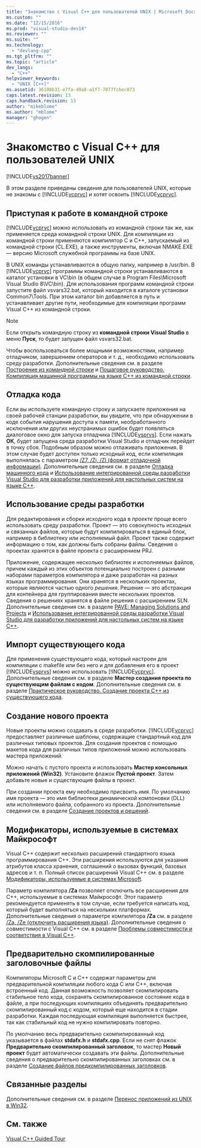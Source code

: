 ```yaml
---
title: "Знакомство с Visual C++ для пользователей UNIX | Microsoft Docs"
ms.custom: ""
ms.date: "12/15/2016"
ms.prod: "visual-studio-dev14"
ms.reviewer: ""
ms.suite: ""
ms.technology: 
  - "devlang-cpp"
ms.tgt_pltfrm: ""
ms.topic: "article"
dev_langs: 
  - "C++"
helpviewer_keywords: 
  - "UNIX [C++]"
ms.assetid: 36108b31-e7fa-49a8-a1f7-7077fcbec873
caps.latest.revision: 13
caps.handback.revision: 13
author: "mikeblome"
ms.author: "mblome"
manager: "ghogen"
---
```

# Знакомство с Visual C++ для пользователей UNIX
[!INCLUDE[vs2017banner](../assembler/inline/includes/vs2017banner.md)]

В этом разделе приведены сведения для пользователей UNIX, которые не знакомы с [!INCLUDE[vcprvc](../build/includes/vcprvc_md.md)] и хотят освоить [!INCLUDE[vcprvc](../build/includes/vcprvc_md.md)].  
  
## Приступая к работе в командной строке  
 [!INCLUDE[vcprvc](../build/includes/vcprvc_md.md)] можно использовать из командной строки так же, как применяется среда командной строки UNIX.  Для компиляции из командной строки применяются компилятор C и C\+\+, запускаемый из командной строки \(CL.EXE\), а также инструменты, включая NMAKE.EXE — версию Microsoft служебной программы на базе UNIX.  
  
 В UNIX команды устанавливаются в общую папку, например в \/usr\/bin.  В [!INCLUDE[vcprvc](../build/includes/vcprvc_md.md)] программы командной строки устанавливаются в каталог установки в VC\\bin \(в общем случае в Program Files\\Microsoft Visual Studio 8\\VC\\bin\).  Для использования программ командной строки запустите файл vsvars32.bat, который находится в каталоге установки Common7\\Tools.  При этом каталог bin добавляется в путь и устанавливает другие пути, необходимые для компиляции программ Visual C\+\+ из командной строки.  
  
> [!NOTE]
>  Если открыть командную строку из **командной строки Visual Studio** в меню **Пуск**, то будет запущен файл vsvars32.bat.  
  
 Чтобы воспользоваться более мощными возможностями, например отладчиком, завершением операторов и т. д., необходимо использовать среду разработки.  Дополнительные сведения см. в разделе [Построение из командной строки](../Topic/Building%20on%20the%20Command%20Line.md) и [Пошаговое руководство. Компиляция машинной программы на языке C\+\+ из командной строки](../build/walkthrough-compiling-a-native-cpp-program-on-the-command-line.md).  
  
## Отладка кода  
 Если вы используете командную строку и запускаете приложения на своей рабочей станции разработки, вы увидите, что при обнаружении в коде события нарушения доступа к памяти, необработанного исключения или других неустранимых ошибок будет появляться диалоговое окно для запуска отладчика [!INCLUDE[vsprvs](../assembler/masm/includes/vsprvs_md.md)].  Если нажать **ОК**, будет запущена среда разработки Visual Studio и отладчик перейдет в точку сбоя.  Подобным образом можно отлаживать приложения. В этом случае будет доступен только исходный код, если компиляция выполнялась с параметром [\/Z7, \/Zi, \/ZI \(формат отладочной информации\)](../Topic/-Z7,%20-Zi,%20-ZI%20\(Debug%20Information%20Format\).md).  Дополнительные сведения см. в разделе [Отладка машинного кода](../Topic/Debugging%20Native%20Code.md) и [Использование интегрированной среды разработки Visual Studio для разработки приложений для настольных систем на языке C\+\+](../ide/using-the-visual-studio-ide-for-cpp-desktop-development.md).  
  
## Использование среды разработки  
 Для редактирования и сборки исходного кода в *проекте* проще всего использовать среду разработки.  Проект — это совокупность исходных и связанных файлов, которые будут компилироваться в единый блок, например в библиотеку или исполняемый файл.  Проект также содержит информацию о том, как должны быть собраны файлы.  Сведения о проектах хранятся в файле проекта с расширением PRJ.  
  
 Приложение, содержащее несколько библиотек и исполняемых файлов, причем каждый из этих объектов потенциально построен с разными наборами параметров компилятора и даже разработан на разных языках программирования. Они хранятся в нескольких проектах, которые являются частью одного *решения*.  Решение — это абстракция для контейнера для группирования вместе нескольких проектов.  Сведения о решениях хранятся в файле решения с расширением SLN.  Дополнительные сведения см. в разделе [PAVE: Managing Solutions and Projects](http://msdn.microsoft.com/ru-ru/7a50db22-d3cc-46f3-b648-ab7e0528e260) и [Использование интегрированной среды разработки Visual Studio для разработки приложений для настольных систем на языке C\+\+](../ide/using-the-visual-studio-ide-for-cpp-desktop-development.md).  
  
## Импорт существующего кода  
 Для применения существующего кода, который настроен для компиляции с makefile или без него и для добавления его в проект [!INCLUDE[vsprvs](../assembler/masm/includes/vsprvs_md.md)] можно использовать [!INCLUDE[vcprvc](../build/includes/vcprvc_md.md)].  Дополнительные сведения см. в разделе **Мастер создания проекта по существующим файлам с кодом**.  Дополнительные сведения см. в разделе [Практическое руководство. Создание проекта C\+\+ из существующего кода](../ide/how-to-create-a-cpp-project-from-existing-code.md).  
  
## Создание нового проекта  
 Новые проекты можно создавать в среде разработки.  [!INCLUDE[vcprvc](../build/includes/vcprvc_md.md)] предоставляет различные шаблоны, содержащие стандартный код для различных типовых проектов.  Для создания проектов с помощью макетов кода для различных типов приложений можно использовать мастера приложений.  
  
 Можно начать с пустого проекта и использовать **Мастер консольных приложений \(Win32\)**.  Установите флажок **Пустой проект**.  Затем добавьте новые и существующие файлы в проект.  
  
 При создании проекта ему необходимо присвоить имя.  По умолчанию имя проекта — это имя библиотеки динамической компоновки \(DLL\) или исполняемого файла, собранного из проекта.  Дополнительные сведения см. в разделе [Создание проектов и решений](../Topic/Creating%20Solutions%20and%20Projects.md).  
  
## Модификаторы, используемые в системах Майкрософт  
 Visual C\+\+ содержит несколько расширений стандартного языка программирования C\+\+.  Эти расширения используются для указания атрибутов класса хранения, соглашений о вызовах функций, базовых адресов и т. п.  Полный список расширений Visual C\+\+ см. в разделе [Модификаторы, используемые в системах Microsoft](../Topic/Microsoft-Specific%20Modifiers.md).  
  
 Параметр компилятора **\/Za** позволяет отключить все расширения для C\+\+, используемые в системах Майкрософт.  Этот параметр рекомендуется применять в том случае, если требуется написать код, который будет выполняться на нескольких платформах.  Дополнительные сведения о параметре компилятора **\/Za** см. в разделе [\/Za, \/Ze \(отключить расширения языка\)](../build/reference/za-ze-disable-language-extensions.md).  Дополнительные сведения о совместимости с Visual C\+\+ см. в разделе [Проблемы совместимости и соответствия в Visual C\+\+](../misc/compatibility-and-compliance-issues-in-visual-cpp.md).  
  
## Предварительно скомпилированные заголовочные файлы  
 Компиляторы Microsoft C и C\+\+ содержат параметры для предварительной компиляции любого кода C или C\+\+, включая встроенный код.  Данная возможность позволяет скомпилировать стабильное тело кода, сохранять скомпилированное состояние кода в файле, а при последующих компиляциях объединять предварительно скомпилированный код с кодом, который еще находится в стадии разработки.  Каждая последующая компиляция выполняется быстрее, так как стабильный код не нужно компилировать повторно.  
  
 По умолчанию весь предварительно скомпилированный код указывается в файлах **stdafx.h** и **stdafx.cpp**.  Если не снят флажок **Предварительно скомпилированный заголовок**, то мастер **Новый проект** будет автоматически создавать эти файлы.  Дополнительные сведения о предварительно скомпилированных заголовках см. в разделе [Создание файлов предкомпилированных заголовков](../build/reference/creating-precompiled-header-files.md).  
  
## Связанные разделы  
 Дополнительные сведения см. в разделе [Перенос приложений из UNIX в Win32](../porting/porting-from-unix-to-win32.md).  
  
## См. также  
 [Visual C\+\+ Guided Tour](http://msdn.microsoft.com/ru-ru/499cb66f-7df1-45d6-8b6b-33d94fd1f17c)